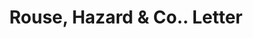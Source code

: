 ---
doi: 10.7916/D81N9C2R
date_other: '1892'
date_other_textual: '1892'
form: correspondence
genre:
- Letters (correspondence)
name:
- Rouse, Hazard & Co.
object_in_context_url: https://biggert.cul.columbia.edu/items/view/ave_biggert_00268
subject_hierarchical_geographic:
- Peoria, Illinois, United States
subject_name:
- Rouse, Hazard & Co.
title: Rouse, Hazard & Co.. Letter
sort_title: Rouse, Hazard & Co.. Letter
call_number: ave_biggert_00268
coordinates:
- 40.72083333333334,-89.60944444444443
pid: ave_biggert_00268
identifiers: ave_biggert_00268
thumbnail: https://derivativo-2.library.columbia.edu/iiif/2/ldpd:344211/full/!256,256/0/native.jpg
permalink: /biggert/ave_biggert_00268/
layout: iiif-image-page
---